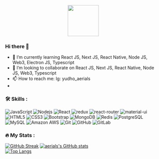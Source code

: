 <div id="header" align="center">
  <img src="https://media.giphy.com/media/jdPMeyv9rn0hZHh8n9/giphy.gif" width="100"/>
</div>

### Hi there 👋

- 🌱 I’m currently learning React JS, Next JS, React Native, Node JS, Web3, Electron JS, Typescript
- 👯 I’m looking to collaborate on React JS, Next JS, React Native, Node JS, Web3, Typescript
- 📫 How to reach me: Ig: yudho_aerials
- 
### :hammer_and_wrench: Skills :
![JavaScript](https://img.shields.io/badge/-JavaScript-black?style=flat-square&logo=javascript)
![Nodejs](https://img.shields.io/badge/-Nodejs-black?style=flat-square&logo=Node.js)
![React](https://img.shields.io/badge/-React-black?style=flat-square&logo=react)
![redux](https://img.shields.io/badge/Redux-593D88?style=flat-square&logo=redux&logoColor=white)
![react-router](https://img.shields.io/badge/React_Router-CA4245?style=flat-square&logo=react-router&logoColor=white)
![material-ui](https://img.shields.io/badge/Material_UI-0081CB?style=flat-square&logo=mui&logoColor=white)
![HTML5](https://img.shields.io/badge/-HTML5-E34F26?style=flat-square&logo=html5&logoColor=white)
![CSS3](https://img.shields.io/badge/-CSS3-1572B6?style=flat-square&logo=css3)
![Bootstrap](https://img.shields.io/badge/-Bootstrap-563D7C?style=flat-square&logo=bootstrap)
![MongoDB](https://img.shields.io/badge/-MongoDB-black?style=flat-square&logo=mongodb)
![Redis](https://img.shields.io/badge/-Redis-black?style=flat-square&logo=Redis)
![PostgreSQL](https://img.shields.io/badge/-PostgreSQL-336791?style=flat-square&logo=postgresql)
![MySQL](https://img.shields.io/badge/-MySQL-black?style=flat-square&logo=mysql)
![Amazon AWS](https://img.shields.io/badge/Amazon%20AWS-232F3E?style=flat-square&logo=amazon-aws)
![Git](https://img.shields.io/badge/-Git-black?style=flat-square&logo=git)
![GitHub](https://img.shields.io/badge/-GitHub-181717?style=flat-square&logo=github)
![GitLab](https://img.shields.io/badge/-GitLab-FCA121?style=flat-square&logo=gitlab)


### :fire: My Stats :
[![GitHub Streak](https://streak-stats.demolab.com?user=aeriaIs&theme=blood&border_radius=5&date_format=M%20j%5B%2C%20Y%5D)](https://github.com/aeriaIs)
[![aerials's GitHub stats](https://github-readme-stats.vercel.app/api?username=aeriaIs)](https://github.com/aeriaIs)
<br/>
[![Top Langs](https://github-readme-stats.vercel.app/api/top-langs/?username=aeriaIs&layout=compact&theme=vue)](https://github.com/aeriaIs?tab=repositories)

